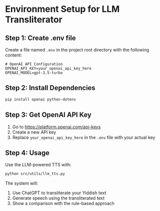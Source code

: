 # Environment Setup for LLM Transliterator

## Step 1: Create .env file

Create a file named `.env` in the project root directory with the following content:

```
# OpenAI API Configuration
OPENAI_API_KEY=your_openai_api_key_here
OPENAI_MODEL=gpt-3.5-turbo
```

## Step 2: Install Dependencies

```bash
pip install openai python-dotenv
```

## Step 3: Get OpenAI API Key

1. Go to https://platform.openai.com/api-keys
2. Create a new API key
3. Replace `your_openai_api_key_here` in the `.env` file with your actual key

## Step 4: Usage

Use the LLM-powered TTS with:

```bash
python src/utils/llm_tts.py
```

The system will:
1. Use ChatGPT to transliterate your Yiddish text
2. Generate speech using the transliterated text
3. Show a comparison with the rule-based approach 